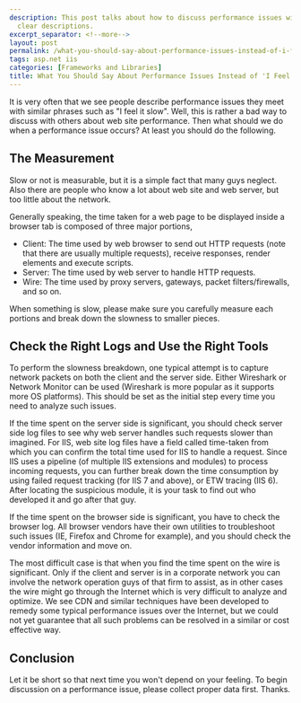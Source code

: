 ```yaml
---
description: This post talks about how to discuss performance issues with others with
  clear descriptions.
excerpt_separator: <!--more-->
layout: post
permalink: /what-you-should-say-about-performance-issues-instead-of-i-feel-it-slow-313b0e871aad
tags: asp.net iis
categories: [Frameworks and Libraries]
title: What You Should Say About Performance Issues Instead of 'I Feel It Slow'
---
```

It is very often that we see people describe performance issues they meet with similar phrases such as "I feel it slow". Well, this is rather a bad way to discuss with others about web site performance. Then what should we do when a performance issue occurs? At least you should do the following.
<!--more-->

## The Measurement

Slow or not is measurable, but it is a simple fact that many guys neglect. Also there are people who know a lot about web site and web server, but too little about the network.

Generally speaking, the time taken for a web page to be displayed inside a browser tab is composed of three major portions,

* Client: The time used by web browser to send out HTTP requests (note that there are usually multiple requests), receive responses, render elements and execute scripts.
* Server: The time used by web server to handle HTTP requests.
* Wire: The time used by proxy servers, gateways, packet filters/firewalls, and so on.

When something is slow, please make sure you carefully measure each portions and break down the slowness to smaller pieces.

## Check the Right Logs and Use the Right Tools

To perform the slowness breakdown, one typical attempt is to capture network packets on both the client and the server side. Either Wireshark or Network Monitor can be used (Wireshark is more popular as it supports more OS platforms). This should be set as the initial step every time you need to analyze such issues.

If the time spent on the server side is significant, you should check server side log files to see why web server handles such requests slower than imagined. For IIS, web site log files have a field called time-taken from which you can confirm the total time used for IIS to handle a request. Since IIS uses a pipeline (of multiple IIS extensions and modules) to process incoming requests, you can further break down the time consumption by using failed request tracking (for IIS 7 and above), or ETW tracing (IIS 6). After locating the suspicious module, it is your task to find out who developed it and go after that guy.

If the time spent on the browser side is significant, you have to check the browser log. All browser vendors have their own utilities to troubleshoot such issues (IE, Firefox and Chrome for example), and you should check the vendor information and move on.

The most difficult case is that when you find the time spent on the wire is significant. Only if the client and server is in a corporate network you can involve the network operation guys of that firm to assist, as in other cases the wire might go through the Internet which is very difficult to analyze and optimize. We see CDN and similar techniques have been developed to remedy some typical performance issues over the Internet, but we could not yet guarantee that all such problems can be resolved in a similar or cost effective way.

## Conclusion

Let it be short so that next time you won't depend on your feeling. To begin discussion on a performance issue, please collect proper data first. Thanks.
